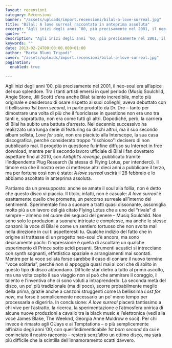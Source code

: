 ```yaml
---
layout: recensioni
category: Recensioni
banner: "/assets/uploads/import.recensioni/bilal-a-love-surreal.jpg"
title: "Bilal: A love surreal raccontato in anteprima assoluta"
excerpt: "Agli inizi degli anni ’00, più precisamente nel 2001, il neo-soul era all’apice del suo splendore. Tra i tanti artisti emersi in quel periodo (Musiq Soulchild, Angie Stone, Jill Scott) c’era anche Bilal: talento incredibile, molto più originale e desideroso di osare rispetto ai suoi colleghi, aveva debuttato con il bellissimo 1st born second, in [&hellip"
quote: ""
description: "Agli inizi degli anni ’00, più precisamente nel 2001, il neo-soul era all’apice del suo splendore. Tra i tanti artisti emersi in quel periodo (Musiq Soulchild, Angie Stone, Jill Scott) c’era anche Bilal: talento incredibile, molto più originale e desideroso di osare rispetto ai suoi colleghi, aveva debuttato con il bellissimo 1st born second, in [&hellip"
keywords: ""
date: 2013-02-24T00:00:00.000+01:00
author: "Marta Blumi Tripodi"
cover: "/assets/uploads/import.recensioni/bilal-a-love-surreal.jpg"
pagination:
  enabled: true

---
```


Agli inizi degli anni ’00, più precisamente nel 2001, il neo-soul era all’apice del suo splendore. Tra i tanti artisti emersi in quel periodo (Musiq Soulchild, Angie Stone, Jill Scott) c’era anche Bilal: talento incredibile, molto più originale e desideroso di osare rispetto ai suoi colleghi, aveva debuttato con il bellissimo _1st born second,_ in parte prodotto da Dr. Dre – tanto per dimostrare una volta di più che il fuoriclasse in questione non era uno tra tanti e, soprattutto, non era come tutti gli altri. Dopodiché, però, la carriera di Bilal ha subito una battuta d’arresto. Nel decennio successivo ha realizzato una lunga serie di featuring su dischi altrui, ma il suo secondo album solista, _Love for sale_, non era piaciuto alla Interscope, la sua casa discografica, perché considerato troppo “rischioso”: decisero di non pubblicarlo mai. Il progetto in questione fu infine diffuso su Internet in free download, mentre per il secondo lavoro ufficiale di Bilal i fan dovettero aspettare fino al 2010, con _Airtight’s revenge_, pubblicato tramite l’indipendente Plug Research (la stessa di Flying Lotus, per intenderci). Il timore era che il nostro eroe ci mettesse altri dieci anni a pubblicare il terzo, ma per fortuna così non è stato: _A love surreal_ uscirà il 28 febbraio e lo abbiamo ascoltato in anteprima assoluta.

Partiamo da un presupposto: anche se amate il soul alla follia, non è detto che questo disco vi piaccia. Il titolo, infatti, non è casuale: _A love surreal_ è esattamente quello che promette, un percorso surreale all’interno dei sentimenti. Sperimentale fino a suonare a tratti quasi dissonante, assomiglia molto più a un lavoro del già citato Flying Lotus che a uno del “rivale” di sempre – almeno nel cuore dei seguaci del genere – Musiq Soulchild. Non sono solo le produzioni a suonare intricate e complesse, ma anche le stesse canzoni: la voce di Bilal è come un sentiero tortuoso che non svolta mai nella direzione in cui ti aspetteresti tu. Qualche indizio del fatto che in origine si trattasse di un progetto neo-soul c’è ancora, ma sono decisamente pochi: l’impressione è quella di ascoltare un qualche esperimento di Prince sotto acidi pesanti. Strumenti acustici si intrecciano con synth sognanti, effettistica spaziale e arrangiamenti mai scontati. Mentre per la voce solista forse sarebbe il caso di coniare il nuovo termine “voce solitaria”, perché non si appoggia quasi mai ai cori che di solito in questo tipo di disco abbondano. Difficile star dietro a tutto al primo ascolto, ma una volta capito il suo viaggio non si può che ammirare il coraggio, il talento e l’inventiva che ci sono voluti a intraprenderlo. La seconda metà del disco, un po’ più tradizionale (ma di poco), scorre probabilmente meglio della prima, grazie anche a canzoni struggenti come la bellissima _Lost for now_, ma forse è semplicemente necessario un po’ meno tempo per processarla e digerirla. In conclusione: _A love surreal_ piacerà tantissimo a chi vive per l’astratto, la ricerca, la sperimentazione e l’atmosfera onirica di alcune nuove produzioni a cavallo tra la black music e l’elettronica (vedi alla voce James Blake, The Weeknd, Georgia Anne Muldrow e soci). Per chi invece è rimasto agli O’Jays e ai Temptations – o più semplicemente all’inizio degli anni ’00, con quell’indimenticabile _1st born second_ da cui è cominciato il nostro racconto – resterà senz’altro un ottimo disco, ma sarà più difficile che la scintilla dell’innamoramento scatti davvero.
